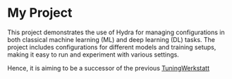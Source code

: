 # My Project

This project demonstrates the use of Hydra for managing configurations in both classical machine learning (ML) and deep learning (DL) tasks. 
The project includes configurations for different models and training setups, making it easy to run and experiment with various settings.

Hence, it is aiming to be a successor of the previous [TuningWerkstatt](https://github.com/dominik-pichler/TuningWerkstatt)


